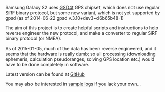 Samsung Galaxy S2 uses <A HREF="http://redmine.replicant.us/projects/replicant/wiki/GSD4t">GSD4t</A> GPS chipset,
which does not use regular SiRF binary protocol, but some new variant, which is not yet supported by gpsd 
(as of 2014-06-22 gpsd v.3.10+dev3~d6b65b48-1)

The aim of this project is to create helpful scripts and instructions to help reverse engineer the new protocol, 
and make a converter to regular SiRF binary protocol (or NMEA).

As of 2015-01-05, much of the data has been reverse engineered, and it seems
that the hardware is really dumb; so all processing (downloading ephemeris,
calculation pseudoranges, solving GPS location etc.) would have to be done
completely in software.

Latest version can be found at <A HREF="https://github.com/mnalis/gsd4t_parser.git">GitHub</A>

You may also be interested in <A HREF="https://github.com/mnalis/gsd4t_logs.git">sample logs</A> if you lack your own...
